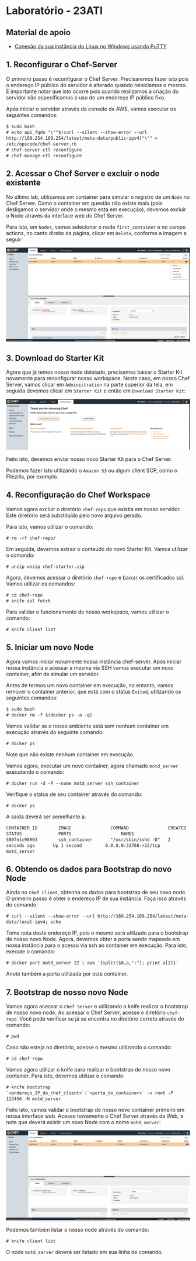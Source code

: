 # Laboratório - 23ATI

## Material de apoio

* [Conexão da sua instância do Linux no Windows usando PuTTY](https://docs.aws.amazon.com/pt_br/AWSEC2/latest/UserGuide/putty.html)


## 1. Reconfigurar o Chef-Server

O primeiro passo é reconfigurar o Chef Server. Precisaremos fazer isto pois o endereço IP público do servidor é alterado quando reiniciamos o mesmo. É importante notar que isto ocorre pois quando realizamos a criação do servidor não especificamos o uso de um endereço IP público fixo.

Após iniciar o servidor através da console da AWS, vamos executar os seguintes comandos:

    $ sudo bash
    # echo api_fqdn "\""$(curl --silent --show-error --url http://169.254.169.254/latest/meta-data/public-ipv4)"\"" > /etc/opscode/chef-server.rb
    # chef-server-ctl reconfigure
    # chef-manage-ctl reconfigure


## 2. Acessar o Chef Server e excluir o node existente

No último lab, utilizamos um container para simular o registro de um `Node` no Chef Server. Como o container em questão não existe mais (pois desligamos o servidor onde o mesmo está em execução), devemos excluir o Node através da interface web do Chef Server.

Para isto, em `Nodes`, vamos selecionar o node `first_container` e no campo actions, no canto direito da página, clicar em `Delete`, conforme a imagem a seguir:

![delete_node](https://github.com/bemer/23ati/blob/master/images/delete_node.png)

## 3. Download do Starter Kit

Agora que já temos nosso node deletado, precisamos baixar o Starter Kit novamente para reconfigurar nosso workspace. Neste caso, em nosso Chef Server, vamos clicar em `Administration` na parte superior da tela, em seguida devemos clicar em `Starter Kit` e então em `Download Starter Kit`:

![download_starter_kit](https://github.com/bemer/23ati/blob/master/images/download_starter_kit.png)

Feito isto, devemos enviar nosso novo Starter Kit para o Chef Server.

Podemos fazer isto utilizando o `Amazon S3` ou algum client SCP, como o Filezilla, por exemplo.

## 4. Reconfiguração do Chef Workspace

Vamos agora excluir o diretório `chef-repo` que existia em nosso servidor. Este diretório será substituído pelo novo arquivo gerado.

Para isto, vamos utilizar o comando:

    # rm -rf chef-repo/

Em seguida, devemos extrair o conteúdo do novo Starter Kit. Vamos utilizar o comando:

    # unzip unzip chef-starter.zip

Agora, devemos acessar o diretório `chef-repo` e baixar os certificados ssl. Vamos utilizar os comandos:

    # cd chef-repo
    # knife ssl fetch

Para validar o funcionamento de nosso workspace, vamos utilizar o comando:

    # knife client list

## 5. Iniciar um novo Node

Agora vamos iniciar novamente nossa instância chef-server.
Após iniciar nossa instância e acessar a mesma via SSH vamos executar um novo container, afim de simular um servidor.

Antes de termos um novo container em execução, no entanto, vamos remover o container anterior, que está com o status `Exited`, utilizando os seguintes comandos:

    $ sudo bash
    # docker rm -f $(docker ps -a -q)

Vamos validar se o nosso ambiente está sem nenhum container em execução através do seguinte comando:

    # docker ps

Note que não existe nenhum container em execução.

Vamos agora, executar um novo container, agora chamado `motd_server` executando o comando:

    # docker run -d -P --name motd_server ssh_container

Verifique o status de seu container através do comando:

    # docker ps

A saída deverá ser semelhante a:

    CONTAINER ID        IMAGE               COMMAND               CREATED             STATUS              PORTS                   NAMES
    580fe1c98903        ssh_container       "/usr/sbin/sshd -D"   2 seconds ago       Up 1 second         0.0.0.0:32768->22/tcp   motd_server

## 6. Obtendo os dados para Bootstrap do novo Node

Ainda no `Chef Client`, obtenha os dados para bootstrap de seu novo node. O primeiro passo é obter o endereço IP de sua instância. Faça isso através do comando:

    # curl --silent --show-error --url http://169.254.169.254/latest/meta-data/local-ipv4; echo

Tome nota deste endereço IP, pois o mesmo será utilizado para o bootstrap de nosso novo Node.
Agora, devemos obter a porta sendo mapeada em nossa instância para o acesso via ssh ao container em execução. Para isto, execute o comando:

    # docker port motd_server 22 | awk '{split($0,a,":"); print a[2]}'

Anote também a porta utilizada por este container.


## 7. Bootstrap de nosso novo Node

Vamos agora acessar o `Chef Server` e utilizando o knife realizar o bootstrap de nosso novo node.
Ao acessar o Chef Server, acesse o diretório `chef-repo`. Você pode verificar se já se encontra no diretório correto através do comando:

    # pwd

Caso não esteja no diretório, acesse o mesmo utilizando o comando:

    # cd chef-repo

Vamos agora utilizar o knife para realizar o bootstrap de nosso novo container. Para isto, devemos utilizar o comando:

    # knife bootstrap `<endereço_IP_do_chef_client>`:`<porta_do_container>` -x root -P 123456 -N motd_server

Feito isto, vamos validar o bootstrap de nosso novo container primeiro em nossa interface web. Acesse novamente o Chef Server através da Web, e note que deverá existir um novo Node com o nome `motd_server`:

![motd_server](https://github.com/bemer/23ati/blob/master/images/motd_server.png)

Podemos também listar o nosso node através do comando:

    # knife client list

O node `motd_server` deverá ser listado em sua linha de comando.
